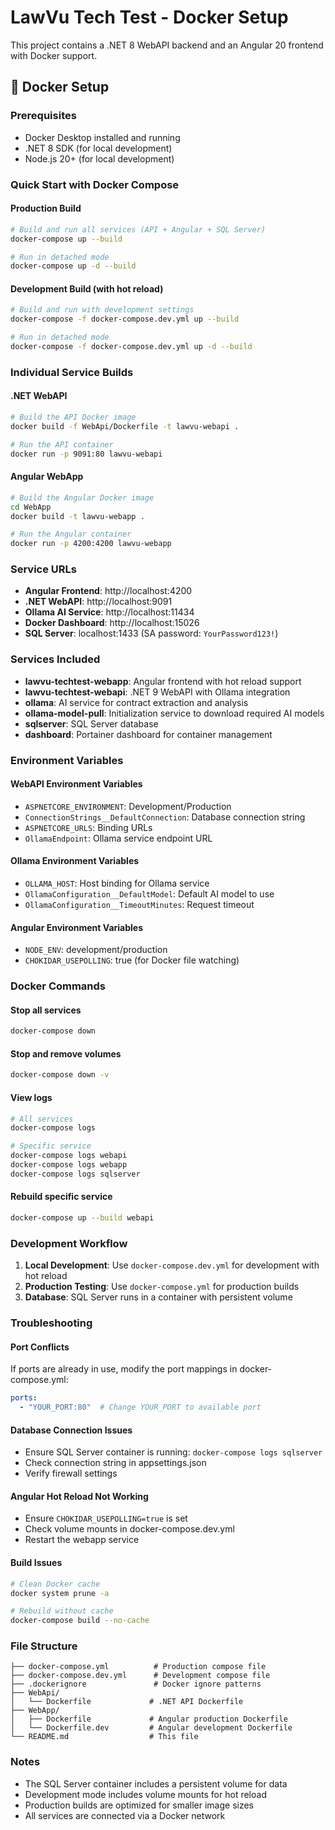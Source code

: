 # LawVu Tech Test - Docker Setup

This project contains a .NET 8 WebAPI backend and an Angular 20 frontend with Docker support.

## 🐳 Docker Setup

### Prerequisites
- Docker Desktop installed and running
- .NET 8 SDK (for local development)
- Node.js 20+ (for local development)

### Quick Start with Docker Compose

#### Production Build
```bash
# Build and run all services (API + Angular + SQL Server)
docker-compose up --build

# Run in detached mode
docker-compose up -d --build
```

#### Development Build (with hot reload)
```bash
# Build and run with development settings
docker-compose -f docker-compose.dev.yml up --build

# Run in detached mode
docker-compose -f docker-compose.dev.yml up -d --build
```

### Individual Service Builds

#### .NET WebAPI
```bash
# Build the API Docker image
docker build -f WebApi/Dockerfile -t lawvu-webapi .

# Run the API container
docker run -p 9091:80 lawvu-webapi
```

#### Angular WebApp
```bash
# Build the Angular Docker image
cd WebApp
docker build -t lawvu-webapp .

# Run the Angular container
docker run -p 4200:4200 lawvu-webapp
```

### Service URLs
- **Angular Frontend**: http://localhost:4200
- **.NET WebAPI**: http://localhost:9091
- **Ollama AI Service**: http://localhost:11434
- **Docker Dashboard**: http://localhost:15026
- **SQL Server**: localhost:1433 (SA password: `YourPassword123!`)

### Services Included
- **lawvu-techtest-webapp**: Angular frontend with hot reload support
- **lawvu-techtest-webapi**: .NET 9 WebAPI with Ollama integration
- **ollama**: AI service for contract extraction and analysis
- **ollama-model-pull**: Initialization service to download required AI models
- **sqlserver**: SQL Server database
- **dashboard**: Portainer dashboard for container management

### Environment Variables

#### WebAPI Environment Variables
- `ASPNETCORE_ENVIRONMENT`: Development/Production
- `ConnectionStrings__DefaultConnection`: Database connection string
- `ASPNETCORE_URLS`: Binding URLs
- `OllamaEndpoint`: Ollama service endpoint URL

#### Ollama Environment Variables
- `OLLAMA_HOST`: Host binding for Ollama service
- `OllamaConfiguration__DefaultModel`: Default AI model to use
- `OllamaConfiguration__TimeoutMinutes`: Request timeout

#### Angular Environment Variables
- `NODE_ENV`: development/production
- `CHOKIDAR_USEPOLLING`: true (for Docker file watching)

### Docker Commands

#### Stop all services
```bash
docker-compose down
```

#### Stop and remove volumes
```bash
docker-compose down -v
```

#### View logs
```bash
# All services
docker-compose logs

# Specific service
docker-compose logs webapi
docker-compose logs webapp
docker-compose logs sqlserver
```

#### Rebuild specific service
```bash
docker-compose up --build webapi
```

### Development Workflow

1. **Local Development**: Use `docker-compose.dev.yml` for development with hot reload
2. **Production Testing**: Use `docker-compose.yml` for production builds
3. **Database**: SQL Server runs in a container with persistent volume

### Troubleshooting

#### Port Conflicts
If ports are already in use, modify the port mappings in docker-compose.yml:
```yaml
ports:
  - "YOUR_PORT:80"  # Change YOUR_PORT to available port
```

#### Database Connection Issues
- Ensure SQL Server container is running: `docker-compose logs sqlserver`
- Check connection string in appsettings.json
- Verify firewall settings

#### Angular Hot Reload Not Working
- Ensure `CHOKIDAR_USEPOLLING=true` is set
- Check volume mounts in docker-compose.dev.yml
- Restart the webapp service

#### Build Issues
```bash
# Clean Docker cache
docker system prune -a

# Rebuild without cache
docker-compose build --no-cache
```

### File Structure
```
├── docker-compose.yml          # Production compose file
├── docker-compose.dev.yml      # Development compose file
├── .dockerignore               # Docker ignore patterns
├── WebApi/
│   └── Dockerfile             # .NET API Dockerfile
├── WebApp/
│   ├── Dockerfile             # Angular production Dockerfile
│   └── Dockerfile.dev         # Angular development Dockerfile
└── README.md                  # This file
```

### Notes
- The SQL Server container includes a persistent volume for data
- Development mode includes volume mounts for hot reload
- Production builds are optimized for smaller image sizes
- All services are connected via a Docker network
